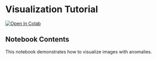 # Visualization Tutorial

[![Open In Colab](https://colab.research.google.com/assets/colab-badge.svg)](https://colab.research.google.com/github/openvinotoolkit/anomalib/blob/main/examples/notebooks/07_visualization/visualize_image.ipynb)

## Notebook Contents

This notebook demonstrates how to visualize images with anomalies.
